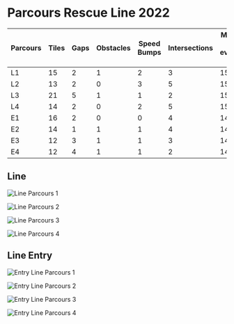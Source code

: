 # Parcours Rescue Line 2022

| Parcours | Tiles | Gaps | Obstacles | Speed Bumps | Intersections | Max Score (w/o evacuation zone) |
| -------- | ----- | ---- | --------- | ----------- | ------------- | ------------------------------- |
| L1       | 15    | 2    | 1         | 2           | 3             | 150                             |
| L2       | 13    | 2    | 0         | 3           | 5             | 150                             |
| L3       | 21    | 5    | 1         | 1           | 2             | 150                             |
| L4       | 14    | 2    | 0         | 2           | 5             | 150                             |
| E1       | 16    | 2    | 0         | 0           | 4             | 140                             |
| E2       | 14    | 1    | 1         | 1           | 4             | 140                             |
| E3       | 12    | 3    | 1         | 1           | 3             | 140                             |
| E4       | 12    | 4    | 1         | 1           | 2             | 140                             |

## Line

![Line Parcours 1](./parcours-line-1.png)

![Line Parcours 2](./parcours-line-2.png)

![Line Parcours 3](./parcours-line-3.png)

![Line Parcours 4](./parcours-line-4.png)

## Line Entry

![Entry Line Parcours 1](./parcours-entry-1.png)

![Entry Line Parcours 2](./parcours-entry-2.png)

![Entry Line Parcours 3](./parcours-entry-3.png)

![Entry Line Parcours 4](./parcours-entry-4.png)
